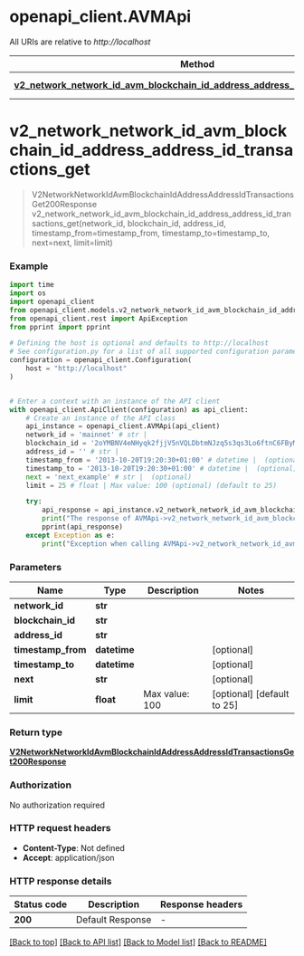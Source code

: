 # openapi_client.AVMApi

All URIs are relative to *http://localhost*

Method | HTTP request | Description
------------- | ------------- | -------------
[**v2_network_network_id_avm_blockchain_id_address_address_id_transactions_get**](AVMApi.md#v2_network_network_id_avm_blockchain_id_address_address_id_transactions_get) | **GET** /v2/network/{networkId}/avm/{blockchainId}/address/{addressId}/transactions | 


# **v2_network_network_id_avm_blockchain_id_address_address_id_transactions_get**
> V2NetworkNetworkIdAvmBlockchainIdAddressAddressIdTransactionsGet200Response v2_network_network_id_avm_blockchain_id_address_address_id_transactions_get(network_id, blockchain_id, address_id, timestamp_from=timestamp_from, timestamp_to=timestamp_to, next=next, limit=limit)



### Example


```python
import time
import os
import openapi_client
from openapi_client.models.v2_network_network_id_avm_blockchain_id_address_address_id_transactions_get200_response import V2NetworkNetworkIdAvmBlockchainIdAddressAddressIdTransactionsGet200Response
from openapi_client.rest import ApiException
from pprint import pprint

# Defining the host is optional and defaults to http://localhost
# See configuration.py for a list of all supported configuration parameters.
configuration = openapi_client.Configuration(
    host = "http://localhost"
)


# Enter a context with an instance of the API client
with openapi_client.ApiClient(configuration) as api_client:
    # Create an instance of the API class
    api_instance = openapi_client.AVMApi(api_client)
    network_id = 'mainnet' # str | 
    blockchain_id = '2oYMBNV4eNHyqk2fjjV5nVQLDbtmNJzq5s3qs3Lo6ftnC6FByM' # str | 
    address_id = '' # str | 
    timestamp_from = '2013-10-20T19:20:30+01:00' # datetime |  (optional)
    timestamp_to = '2013-10-20T19:20:30+01:00' # datetime |  (optional)
    next = 'next_example' # str |  (optional)
    limit = 25 # float | Max value: 100 (optional) (default to 25)

    try:
        api_response = api_instance.v2_network_network_id_avm_blockchain_id_address_address_id_transactions_get(network_id, blockchain_id, address_id, timestamp_from=timestamp_from, timestamp_to=timestamp_to, next=next, limit=limit)
        print("The response of AVMApi->v2_network_network_id_avm_blockchain_id_address_address_id_transactions_get:\n")
        pprint(api_response)
    except Exception as e:
        print("Exception when calling AVMApi->v2_network_network_id_avm_blockchain_id_address_address_id_transactions_get: %s\n" % e)
```



### Parameters


Name | Type | Description  | Notes
------------- | ------------- | ------------- | -------------
 **network_id** | **str**|  | 
 **blockchain_id** | **str**|  | 
 **address_id** | **str**|  | 
 **timestamp_from** | **datetime**|  | [optional] 
 **timestamp_to** | **datetime**|  | [optional] 
 **next** | **str**|  | [optional] 
 **limit** | **float**| Max value: 100 | [optional] [default to 25]

### Return type

[**V2NetworkNetworkIdAvmBlockchainIdAddressAddressIdTransactionsGet200Response**](V2NetworkNetworkIdAvmBlockchainIdAddressAddressIdTransactionsGet200Response.md)

### Authorization

No authorization required

### HTTP request headers

 - **Content-Type**: Not defined
 - **Accept**: application/json

### HTTP response details

| Status code | Description | Response headers |
|-------------|-------------|------------------|
**200** | Default Response |  -  |

[[Back to top]](#) [[Back to API list]](../README.md#documentation-for-api-endpoints) [[Back to Model list]](../README.md#documentation-for-models) [[Back to README]](../README.md)

